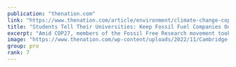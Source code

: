 ```yaml
---
publication: "thenation.com"
link: "https://www.thenation.com/article/environment/climate-change-cop27-fossil-fuel-university-research/"
title: "Students Tell Their Universities: Keep Fossil Fuel Companies Out of Climate Research"
excerpt: "Amid COP27, members of the Fossil Free Research movement took action around the world, protesting the influence of Big Oil on crucial climate change studies."
image: "https://www.thenation.com/wp-content/uploads/2022/11/Cambridge-Fossil-Free-Research-Week-of-Action.jpg"
group: pro
rank: 7
---
```

